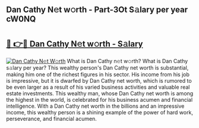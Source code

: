 ## Dan Cathy N𝚎t w𝚘rth - Part-3Ot S𝚊lary per year cW0NQ

# <h2><a href="http://gc1ei0.nevu.top/?p=Dan+Cathy">🔗 👉🔴 Dan Cathy N𝚎t w𝚘rth - S𝚊lary</a></h2>

[![Dan Cathy N𝚎t W𝚘rth](https://i.imgur.com/Oavwk0R.jpeg)](http://gc1ei0.nevu.top/?p=Dan+Cathy)
What is Dan Cathy n𝚎t w𝚘rth? What is Dan Cathy s𝚊lary per year?
This wealthy person's Dan Cathy net worth is substantial, making him one of the richest figures in his sector. His income from his job is impressive, but it is dwarfed by Dan Cathy net worth, which is rumored to be even larger as a result of his varied business activities and valuable real estate investments. This wealthy man, whose Dan Cathy net worth is among the highest in the world, is celebrated for his business acumen and financial intelligence. With a Dan Cathy net worth in the billions and an impressive income, this wealthy person is a shining example of the power of hard work, perseverance, and financial acumen.
